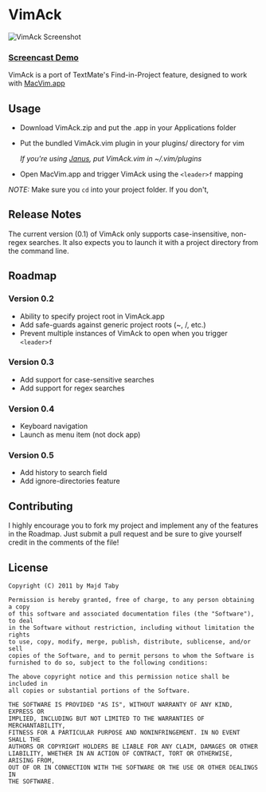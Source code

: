 
# VimAck

![VimAck Screenshot](https://github.com/jtaby/VimAck/raw/master/resources/vimack_shot.png)

### [Screencast Demo](https://github.com/jtaby/VimAck/raw/master/resources/vimack_demo.mov)

VimAck is a port of TextMate's Find-in-Project feature, designed to work with [MacVim.app](https://github.com/b4winckler/macvim)

## Usage

- Download VimAck.zip and put the .app in your Applications folder
- Put the bundled VimAck.vim plugin in your plugins/ directory for vim

  _If you're using [Janus](https://github.com/carlhuda/janus), put VimAck.vim in ~/.vim/plugins_

- Open MacVim.app and trigger VimAck using the `<leader>f` mapping
	
*NOTE:* Make sure you `cd` into your project folder. If you don't, 

## Release Notes

The current version (0.1) of VimAck only supports case-insensitive, non-regex searches. It also expects you to launch it with a project directory from the command line.

## Roadmap

### Version 0.2
- Ability to specify project root in VimAck.app
- Add safe-guards against generic project roots (~, /, etc.)
- Prevent multiple instances of VimAck to open when you trigger `<leader>f`

### Version 0.3
- Add support for case-sensitive searches
- Add support for regex searches

### Version 0.4
- Keyboard navigation
- Launch as menu item (not dock app)

### Version 0.5
- Add history to search field
- Add ignore-directories feature

## Contributing

I highly encourage you to fork my project and implement any of the features in the Roadmap. Just submit a pull request and be sure to give yourself credit in the comments of the file!

## License

	Copyright (C) 2011 by Majd Taby

	Permission is hereby granted, free of charge, to any person obtaining a copy
	of this software and associated documentation files (the "Software"), to deal
	in the Software without restriction, including without limitation the rights
	to use, copy, modify, merge, publish, distribute, sublicense, and/or sell
	copies of the Software, and to permit persons to whom the Software is
	furnished to do so, subject to the following conditions:

	The above copyright notice and this permission notice shall be included in
	all copies or substantial portions of the Software.

	THE SOFTWARE IS PROVIDED "AS IS", WITHOUT WARRANTY OF ANY KIND, EXPRESS OR
	IMPLIED, INCLUDING BUT NOT LIMITED TO THE WARRANTIES OF MERCHANTABILITY,
	FITNESS FOR A PARTICULAR PURPOSE AND NONINFRINGEMENT. IN NO EVENT SHALL THE
	AUTHORS OR COPYRIGHT HOLDERS BE LIABLE FOR ANY CLAIM, DAMAGES OR OTHER
	LIABILITY, WHETHER IN AN ACTION OF CONTRACT, TORT OR OTHERWISE, ARISING FROM,
	OUT OF OR IN CONNECTION WITH THE SOFTWARE OR THE USE OR OTHER DEALINGS IN
	THE SOFTWARE.